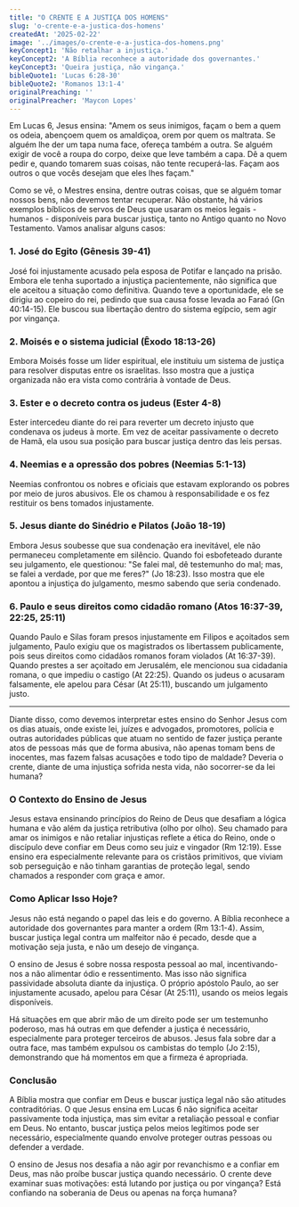 ```yaml
---
title: "O CRENTE E A JUSTIÇA DOS HOMENS"
slug: 'o-crente-e-a-justica-dos-homens'
createdAt: '2025-02-22'
image: '../images/o-crente-e-a-justica-dos-homens.png'
keyConcept1: 'Não retalhar a injustiça.'
keyConcept2: 'A Bíblia reconhece a autoridade dos governantes.'
keyConcept3: 'Queira justiça, não vingança.'
bibleQuote1: 'Lucas 6:28-30'
bibleQuote2: 'Romanos 13:1-4'
originalPreaching: ''
originalPreacher: 'Maycon Lopes'
---
```


Em Lucas 6, Jesus ensina: <span>"Amem os seus inimigos, façam o bem a quem os odeia, abençoem quem os amaldiçoa, orem por quem os maltrata. Se alguém lhe der um tapa numa face, ofereça também a outra. Se alguém exigir de você a roupa do corpo, deixe que leve também a capa. Dê a quem pedir e, quando tomarem suas coisas, não tente recuperá-las. Façam aos outros o que vocês desejam que eles lhes façam."</span>

Como se vê, o Mestres ensina, dentre outras coisas, que se alguém tomar nossos bens, não devemos tentar recuperar. Não obstante, há vários exemplos bíblicos de servos de Deus que usaram os meios legais - humanos - disponíveis para buscar justiça, tanto no Antigo quanto no Novo Testamento. Vamos analisar alguns casos:
### 1. José do Egito (Gênesis 39-41)

José foi injustamente acusado pela esposa de Potifar e lançado na prisão. Embora ele tenha suportado a injustiça pacientemente, não significa que ele aceitou a situação como definitiva. Quando teve a oportunidade, ele se dirigiu ao copeiro do rei, pedindo que sua causa fosse levada ao Faraó (Gn 40:14-15). Ele buscou sua libertação dentro do sistema egípcio, sem agir por vingança.

### 2. Moisés e o sistema judicial (Êxodo 18:13-26)

Embora Moisés fosse um líder espiritual, ele instituiu um sistema de justiça para resolver disputas entre os israelitas. Isso mostra que a justiça organizada não era vista como contrária à vontade de Deus.

### 3. Ester e o decreto contra os judeus (Ester 4-8)

Ester intercedeu diante do rei para reverter um decreto injusto que condenava os judeus à morte. Em vez de aceitar passivamente o decreto de Hamã, ela usou sua posição para buscar justiça dentro das leis persas.

### 4. Neemias e a opressão dos pobres (Neemias 5:1-13)

Neemias confrontou os nobres e oficiais que estavam explorando os pobres por meio de juros abusivos. Ele os chamou à responsabilidade e os fez restituir os bens tomados injustamente.

### 5. Jesus diante do Sinédrio e Pilatos (João 18-19)

Embora Jesus soubesse que sua condenação era inevitável, ele não permaneceu completamente em silêncio. Quando foi esbofeteado durante seu julgamento, ele questionou: "Se falei mal, dê testemunho do mal; mas, se falei a verdade, por que me feres?" (Jo 18:23). Isso mostra que ele apontou a injustiça do julgamento, mesmo sabendo que seria condenado.

### 6. Paulo e seus direitos como cidadão romano (Atos 16:37-39, 22:25, 25:11)

Quando Paulo e Silas foram presos injustamente em Filipos e açoitados sem julgamento, Paulo exigiu que os magistrados os libertassem publicamente, pois seus direitos como cidadãos romanos foram violados (At 16:37-39).
Quando prestes a ser açoitado em Jerusalém, ele mencionou sua cidadania romana, o que impediu o castigo (At 22:25).
Quando os judeus o acusaram falsamente, ele apelou para César (At 25:11), buscando um julgamento justo.

<hr>

Diante disso, como devemos interpretar estes ensino do Senhor Jesus com os dias atuais, onde existe lei, juízes e advogados, promotores, polícia e outras autoridades públicas que atuam no sentido de fazer justiça perante atos de pessoas más que de forma abusiva, não apenas tomam bens de inocentes, mas fazem falsas acusações e todo tipo de maldade? Deveria o crente, diante de uma injustiça sofrida nesta vida, não socorrer-se da lei humana?

### O Contexto do Ensino de Jesus

Jesus estava ensinando princípios do Reino de Deus que desafiam a lógica humana e vão além da justiça retributiva (olho por olho). Seu chamado para amar os inimigos e não retaliar injustiças reflete a ética do Reino, onde o discípulo deve confiar em Deus como seu juiz e vingador (Rm 12:19). Esse ensino era especialmente relevante para os cristãos primitivos, que viviam sob perseguição e não tinham garantias de proteção legal, sendo chamados a responder com graça e amor.

### Como Aplicar Isso Hoje?

Jesus não está negando o papel das leis e do governo. A Bíblia reconhece a autoridade dos governantes para manter a ordem (Rm 13:1-4). Assim, buscar justiça legal contra um malfeitor não é pecado, desde que a motivação seja justa, e não um desejo de vingança.

<span>O ensino de Jesus é sobre nossa resposta pessoal ao mal, incentivando-nos a não alimentar ódio e ressentimento</span>. Mas isso não significa passividade absoluta diante da injustiça. O próprio apóstolo Paulo, ao ser injustamente acusado, apelou para César (At 25:11), usando os meios legais disponíveis.

Há situações em que abrir mão de um direito pode ser um testemunho poderoso, mas há outras em que defender a justiça é necessário, especialmente para proteger terceiros de abusos. Jesus fala sobre dar a outra face, mas também expulsou os cambistas do templo (Jo 2:15), demonstrando que há momentos em que a firmeza é apropriada.

### Conclusão

A Bíblia mostra que confiar em Deus e buscar justiça legal não são atitudes contraditórias. O que Jesus ensina em Lucas 6 não significa aceitar passivamente toda injustiça, mas sim evitar a retaliação pessoal e confiar em Deus. No entanto, buscar justiça pelos meios legítimos pode ser necessário, especialmente quando envolve proteger outras pessoas ou defender a verdade. 

O ensino de Jesus nos desafia a não agir por revanchismo e a confiar em Deus, mas não proíbe buscar justiça quando necessário. O crente deve examinar suas motivações: está lutando por justiça ou por vingança? Está confiando na soberania de Deus ou apenas na força humana?